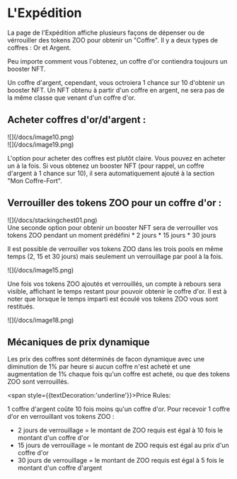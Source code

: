 # L'Expédition

La page de l'Expédition affiche plusieurs façons de dépenser ou de vérrouiller des tokens ZOO pour obtenir un "Coffre". Il y a deux types de coffres : Or et Argent. 

Peu importe comment vous l'obtenez, un coffre d'or contiendra toujours un booster NFT.

Un coffre d'argent, cependant, vous octroiera 1 chance sur 10 d'obtenir un booster NFT. Un NFT obtenu à partir d'un coffre en argent, ne sera pas de la même classe que venant d'un coffre d'or.

## Acheter coffres d'or/d'argent :

<div style={{float:'left',marginTop:30}}>
![](/docs/image10.png)
</div>
<div style={{marginTop:30}}>
![](/docs/image19.png)
</div>

L'option pour acheter des coffres est plutôt claire. Vous pouvez en acheter un à la fois. Si vous obtenez un booster NFT (pour rappel, un coffre d'argent à 1 chance sur 10), il sera automatiquement ajouté à la section "Mon Coffre-Fort".

## Verrouiller des tokens ZOO pour un coffre d'or :
<div style={{marginTop:30}}>
![](/docs/stackingchest01.png)
</div>
Une seconde option pour obtenir un booster NFT sera de verrouiller vos tokens ZOO pendant un moment prédéfini
*   2 jours
*   15 jours
*   30 jours

Il est possible de verrouiller vos tokens ZOO dans les trois pools en même temps (2, 15 et 30 jours) mais seulement un verrouillage par pool à la fois.

<div style={{marginTop:30}}>
![](/docs/image15.png)
</div>

Une fois vos tokens ZOO ajoutés et verrouillés, un compte à rebours sera visible, affichant le temps restant pour pouvoir obtenir le coffre d'or. Il est à noter que lorsque le temps imparti est écoulé vos tokens ZOO vous sont restitués.

<div style={{marginTop:30}}>
![](/docs/image18.png)
</div>

## Mécaniques de prix dynamique

Les prix des coffres sont déterminés de facon dynamique avec une diminution de 1% par heure si aucun coffre n'est acheté et une augmentation de 1% chaque fois qu'un coffre est acheté, ou que des tokens ZOO sont verrouillés. 

<span style={{textDecoration:'underline'}}>Price Rules:</span>

1 coffre d'argent coûte 10 fois moins qu'un coffre d'or.
Pour recevoir 1 coffre d'or en verrouillant vos tokens ZOO :
* 2 jours de verrouillage = le montant de ZOO requis est égal à 10 fois le montant d'un coffre d'or
* 15 jours de verrouillage = le montant de ZOO requis est égal au prix d'un coffre d'or
* 30 jours de verrouillage = le montant de ZOO requis est égal à 5 fois le montant d'un coffre d'argent
